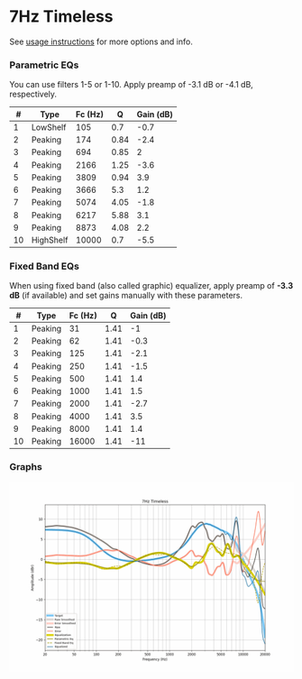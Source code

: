 # 7Hz Timeless
See [usage instructions](https://github.com/jaakkopasanen/AutoEq#usage) for more options and info.

### Parametric EQs
You can use filters 1-5 or 1-10. Apply preamp of -3.1 dB or -4.1 dB, respectively.

|   # | Type      |   Fc (Hz) |    Q |   Gain (dB) |
|-----|-----------|-----------|------|-------------|
|   1 | LowShelf  |       105 | 0.7  |        -0.7 |
|   2 | Peaking   |       174 | 0.84 |        -2.4 |
|   3 | Peaking   |       694 | 0.85 |         2   |
|   4 | Peaking   |      2166 | 1.25 |        -3.6 |
|   5 | Peaking   |      3809 | 0.94 |         3.9 |
|   6 | Peaking   |      3666 | 5.3  |         1.2 |
|   7 | Peaking   |      5074 | 4.05 |        -1.8 |
|   8 | Peaking   |      6217 | 5.88 |         3.1 |
|   9 | Peaking   |      8873 | 4.08 |         2.2 |
|  10 | HighShelf |     10000 | 0.7  |        -5.5 |

### Fixed Band EQs
When using fixed band (also called graphic) equalizer, apply preamp of **-3.3 dB** (if available) and set gains manually with these parameters.

|   # | Type    |   Fc (Hz) |    Q |   Gain (dB) |
|-----|---------|-----------|------|-------------|
|   1 | Peaking |        31 | 1.41 |        -1   |
|   2 | Peaking |        62 | 1.41 |        -0.3 |
|   3 | Peaking |       125 | 1.41 |        -2.1 |
|   4 | Peaking |       250 | 1.41 |        -1.5 |
|   5 | Peaking |       500 | 1.41 |         1.4 |
|   6 | Peaking |      1000 | 1.41 |         1.5 |
|   7 | Peaking |      2000 | 1.41 |        -2.7 |
|   8 | Peaking |      4000 | 1.41 |         3.5 |
|   9 | Peaking |      8000 | 1.41 |         1.4 |
|  10 | Peaking |     16000 | 1.41 |       -11   |

### Graphs
![](./7Hz%20Timeless.png)
